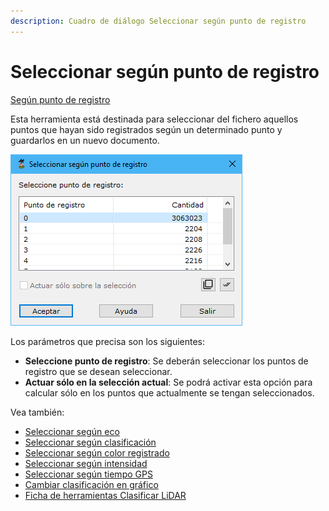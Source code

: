 ```yaml
---
description: Cuadro de diálogo Seleccionar según punto de registro
---
```


# Seleccionar según punto de registro

[Según punto de registro](./)

Esta herramienta está destinada para seleccionar del fichero aquellos puntos que hayan sido registrados según un determinado punto y guardarlos en un nuevo documento.

![Cuadro de diálogo Seleccionar según punto de registro](<../../../.gitbook/assets/image (138).png>)

Los parámetros que precisa son los siguientes:

* **Seleccione punto de registro**: Se deberán seleccionar los puntos de registro que se desean seleccionar.
* **Actuar sólo en la selección actual**: Se podrá activar esta opción para calcular sólo en los puntos que actualmente se tengan seleccionados.

Vea también:

* [Seleccionar según eco](../segun-eco-lidar/seleccionar-segun-eco.md)
* [Seleccionar según clasificación](../segun-clasificacion-lidar/seleccionar-segun-clasificacion.md)
* [Seleccionar según color registrado](../segun-color-registrado/seleccionar-segun-color-registrado.md)
* [Seleccionar según intensidad](../segun-intensidad/seleccionar-segun-intensidad.md)
* [Seleccionar según tiempo GPS](../segun-tiempo-gps/seleccionar-segun-tiempo-gps.md)
* [Cambiar clasificación en gráfico](../editar/cambiar-clasificacion-en-grafico.md)
* [Ficha de herramientas Clasificar LiDAR](../../fichas-de-herramientas/ficha-de-herramientas-clasificar-lidar.md)
